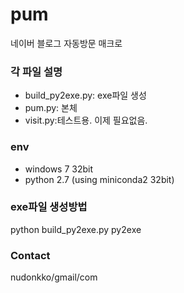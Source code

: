 # pum
네이버 블로그 자동방문 매크로

### 각 파일 설명 ###
- build_py2exe.py: exe파일 생성
- pum.py: 본체
- visit.py:테스트용. 이제 필요없음.

### env ###
- windows 7 32bit
- python 2.7 (using miniconda2 32bit)

### exe파일 생성방법 ###
python build_py2exe.py py2exe

### Contact ###
nudonkko/gmail/com
